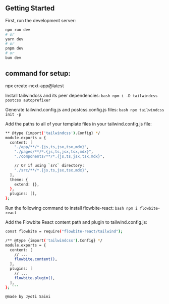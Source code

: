 
## Getting Started

First, run the development server:

```bash
npm run dev
# or
yarn dev
# or
pnpm dev
# or
bun dev
```
## command for setup:

npx create-next-app@latest

 Install tailwindcss and its peer dependencies:
```bash npm i -D tailwindcss postcss autoprefixer ```

 Generate tailwind.config.js and postcss.config.js files:
```bash npx tailwindcss init -p```

 Add the paths to all of your template files in your tailwind.config.js file:
```bash
** @type {import('tailwindcss').Config} */
module.exports = {
  content: [
    "./app/**/*.{js,ts,jsx,tsx,mdx}",
    "./pages/**/*.{js,ts,jsx,tsx,mdx}",
    "./components/**/*.{js,ts,jsx,tsx,mdx}",

    // Or if using `src` directory:
    "./src/**/*.{js,ts,jsx,tsx,mdx}",
  ],
  theme: {
    extend: {},
  },
  plugins: [],
};
```
 Run the following command to install flowbite-react:
```bash npm i flowbite-react```

 Add the Flowbite React content path and plugin to tailwind.config.js:
```bash
const flowbite = require("flowbite-react/tailwind");

/** @type {import('tailwindcss').Config} */
module.exports = {
  content: [
    // ...
    flowbite.content(),
  ],
  plugins: [
    // ...
    flowbite.plugin(),
  ],
}; ```

@made by Jyoti Saini
